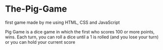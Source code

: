 # The-Pig-Game

first game made by me using HTML, CSS and JavaScript

Pig Game is a dice game in which the first who scores 100 or more points, wins. Each turn, you can roll a dice until a 1 is rolled (and you lose your turn) or you can hold your current score

